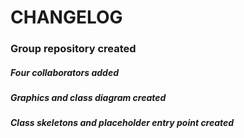 # CHANGELOG

### Group repository created
##### Four collaborators added
##### Graphics and class diagram created
##### Class skeletons and placeholder entry point created
